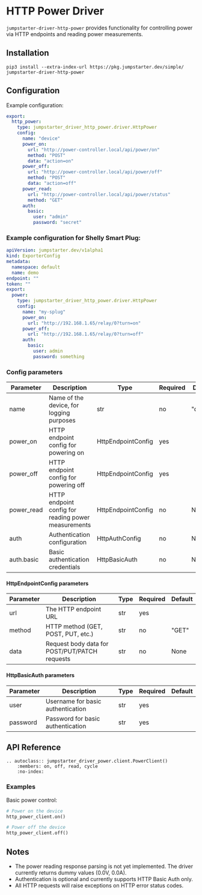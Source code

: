 # HTTP Power Driver

`jumpstarter-driver-http-power` provides functionality for controlling power via HTTP endpoints and reading power measurements.

## Installation

```shell
pip3 install --extra-index-url https://pkg.jumpstarter.dev/simple/ jumpstarter-driver-http-power
```

## Configuration

Example configuration:

```yaml
export:
  http_power:
    type: jumpstarter_driver_http_power.driver.HttpPower
    config:
      name: "device"
      power_on:
        url: "http://power-controller.local/api/power/on"
        method: "POST"
        data: "action=on"
      power_off:
        url: "http://power-controller.local/api/power/off"
        method: "POST"
        data: "action=off"
      power_read:
        url: "http://power-controller.local/api/power/status"
        method: "GET"
      auth:
        basic:
          user: "admin"
          password: "secret"
```

### Example configuration for Shelly Smart Plug:

```yaml
apiVersion: jumpstarter.dev/v1alpha1
kind: ExporterConfig
metadata:
  namespace: default
  name: demo
endpoint: ""
token: ""
export:
  power:
    type: jumpstarter_driver_http_power.driver.HttpPower
    config:
      name: "my-splug"
      power_on:
        url: "http://192.168.1.65/relay/0?turn=on"
      power_off:
        url: "http://192.168.1.65/relay/0?turn=off"
      auth:
        basic:
          user: admin
          password: something
```

### Config parameters

| Parameter | Description | Type | Required | Default |
|-----------|-------------|------|----------|---------|
| name | Name of the device, for logging purposes | str | no | "device" |
| power_on | HTTP endpoint config for powering on | HttpEndpointConfig | yes | |
| power_off | HTTP endpoint config for powering off | HttpEndpointConfig | yes | |
| power_read | HTTP endpoint config for reading power measurements | HttpEndpointConfig | no | None |
| auth | Authentication configuration | HttpAuthConfig | no | None |
| auth.basic | Basic authentication credentials | HttpBasicAuth | no | None |

#### HttpEndpointConfig parameters

| Parameter | Description | Type | Required | Default |
|-----------|-------------|------|----------|---------|
| url | The HTTP endpoint URL | str | yes | |
| method | HTTP method (GET, POST, PUT, etc.) | str | no | "GET" |
| data | Request body data for POST/PUT/PATCH requests | str | no | None |

#### HttpBasicAuth parameters

| Parameter | Description | Type | Required | Default |
|-----------|-------------|------|----------|---------|
| user | Username for basic authentication | str | yes | |
| password | Password for basic authentication | str | yes | |

## API Reference

```{eval-rst}
.. autoclass:: jumpstarter_driver_power.client.PowerClient()
    :members: on, off, read, cycle
    :no-index:
```

### Examples

Basic power control:
```python
# Power on the device
http_power_client.on()

# Power off the device
http_power_client.off()
```


## Notes

- The power reading response parsing is not yet implemented. The driver currently returns dummy values (0.0V, 0.0A).
- Authentication is optional and currently supports HTTP Basic Auth only.
- All HTTP requests will raise exceptions on HTTP error status codes.
